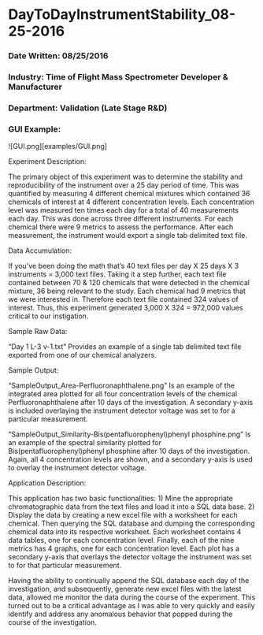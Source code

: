 # DayToDayInstrumentStability_08-25-2016

### __Date Written:__ 08/25/2016

### __Industry:__ Time of Flight Mass Spectrometer Developer & Manufacturer

### __Department:__ Validation (Late Stage R&D)

### __GUI Example:__
![GUI.png][examples/GUI.png]

Experiment Description:

The primary object of this experiment was to determine the stability and reproducibility of the instrument over a 25 day period of time.  This was quantified by measuring 4 different chemical mixtures which contained 36 chemicals of interest at 4 different concentration levels.  Each concentration level was measured ten times each day for a total of 40 measurements each day.  This was done across three different instruments.  For each chemical there were 9 metrics to assess the performance.  After each measurement, the instrument would export a single tab delimited text file.  

Data Accumulation:

If you’ve been doing the math that’s 40 text files per day X 25 days X 3 instruments = 3,000 text files.  Taking it a step further, each text file contained between 70 & 120 chemicals that were detected in the chemical mixture, 36 being relevant to the study.  Each chemical had 9 metrics that we were interested in.  Therefore each text file contained 324 values of interest.  Thus, this experiment generated 3,000 X 324 = 972,000 values critical to our instigation.

Sample Raw Data:

“Day 1 L-3 v-1.txt” Provides an example of a single tab delimited text file exported from one of our chemical analyzers.

Sample Output:

“SampleOutput_Area-Perfluoronaphthalene.png” Is an example of the integrated area plotted for all four concentration levels of the chemical Perfluoronaphthalene after 10 days of the investigation.  A secondary y-axis is included overlaying the instrument detector voltage was set to for a particular measurement.

“SampleOutput_Similarity-Bis(pentafluorophenyl)phenyl phosphine.png” Is an example of the spectral similarity plotted for  Bis(pentafluorophenyl)phenyl phosphine after 10 days of the investigation.  Again, all 4 concentration levels are shown, and a secondary y-axis is used to overlay the instrument detector voltage.

Application Description:

This application has two basic functionalities: 1) Mine the appropriate chromatographic data from the text files and load it into a SQL data base.  2) Display the data by creating a new excel file with a worksheet for each chemical.  Then querying the SQL database and dumping the corresponding chemical data into its respective worksheet.  Each worksheet contains 4 data tables, one for each concentration level.  Finally, each of the nine metrics has 4 graphs, one for each concentration level.  Each plot has a secondary y-axis that overlays the detector voltage the instrument was set to for that particular measurement.

Having the ability to continually append the SQL database each day of the investigation, and subsequently, generate new excel files with the latest data, allowed me monitor the data during the course of the experiment.  This turned out to be a critical advantage as I was able to very quickly and easily identify and address any anomalous behavior that popped during the course of the investigation.

